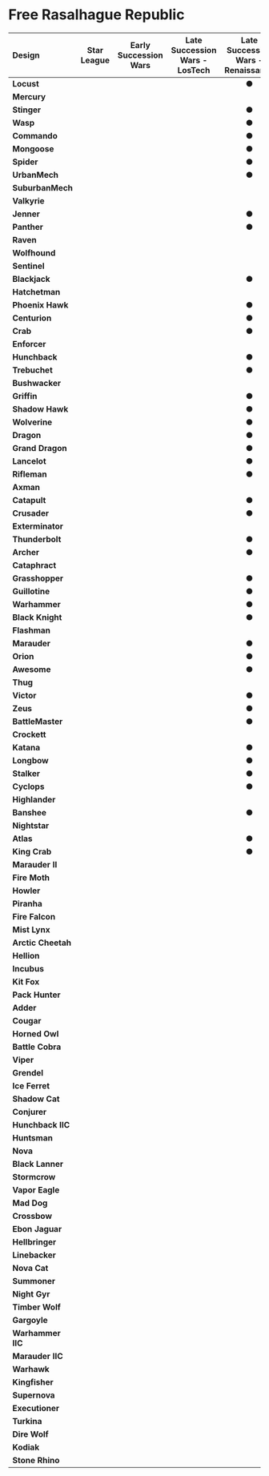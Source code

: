# Free Rasalhague Republic

| Design | Star League | Early Succession Wars | Late Succession Wars - LosTech | Late Succession Wars - Renaissance | Clan Invasion | Civil War | Jihad | Early Republic | Late Republic | Dark Ages |
| :--- | :---: | :---: | :---: | :---: | :---: | :---: | :---: | :---: | :---: | :---: |
| **Locust** |     |     |     |  ●  |  ●  |  ●  |  ●  |     |     |     |
| **Mercury** |     |     |     |     |     |     |     |     |     |     |
| **Stinger** |     |     |     |  ●  |  ●  |  ●  |  ●  |     |     |     |
| **Wasp** |     |     |     |  ●  |  ●  |  ●  |  ●  |     |     |     |
| **Commando** |     |     |     |  ●  |  ●  |  ●  |  ●  |     |     |     |
| **Mongoose** |     |     |     |  ●  |  ●  |     |  ●  |     |     |     |
| **Spider** |     |     |     |  ●  |  ●  |  ●  |  ●  |     |     |     |
| **UrbanMech** |     |     |     |  ●  |  ●  |  ●  |  ●  |     |     |     |
| **SuburbanMech** |     |     |     |     |     |     |     |     |     |     |
| **Valkyrie** |     |     |     |     |     |     |     |     |     |     |
| **Jenner** |     |     |     |  ●  |  ●  |  ●  |  ●  |     |     |     |
| **Panther** |     |     |     |  ●  |  ●  |  ●  |  ●  |     |     |     |
| **Raven** |     |     |     |     |     |     |     |     |     |     |
| **Wolfhound** |     |     |     |     |  ●  |  ●  |  ●  |     |     |     |
| **Sentinel** |     |     |     |     |     |     |     |     |     |     |
| **Blackjack** |     |     |     |  ●  |  ●  |  ●  |  ●  |     |     |     |
| **Hatchetman** |     |     |     |     |  ●  |  ●  |  ●  |     |     |     |
| **Phoenix Hawk** |     |     |     |  ●  |  ●  |  ●  |  ●  |     |     |     |
| **Centurion** |     |     |     |  ●  |  ●  |  ●  |  ●  |     |     |     |
| **Crab** |     |     |     |  ●  |  ●  |  ●  |  ●  |     |     |     |
| **Enforcer** |     |     |     |     |     |     |     |     |     |     |
| **Hunchback** |     |     |     |  ●  |  ●  |  ●  |  ●  |     |     |     |
| **Trebuchet** |     |     |     |  ●  |  ●  |  ●  |  ●  |     |     |     |
| **Bushwacker** |     |     |     |     |     |     |     |     |     |     |
| **Griffin** |     |     |     |  ●  |  ●  |  ●  |  ●  |     |     |     |
| **Shadow Hawk** |     |     |     |  ●  |  ●  |  ●  |  ●  |     |     |     |
| **Wolverine** |     |     |     |  ●  |  ●  |  ●  |  ●  |     |     |     |
| **Dragon** |     |     |     |  ●  |  ●  |  ●  |  ●  |     |     |     |
| **Grand Dragon** |     |     |     |  ●  |  ●  |  ●  |  ●  |     |     |     |
| **Lancelot** |     |     |     |  ●  |  ●  |  ●  |  ●  |     |     |     |
| **Rifleman** |     |     |     |  ●  |  ●  |  ●  |  ●  |     |     |     |
| **Axman** |     |     |     |     |  ●  |  ●  |  ●  |     |     |     |
| **Catapult** |     |     |     |  ●  |  ●  |  ●  |  ●  |     |     |     |
| **Crusader** |     |     |     |  ●  |  ●  |  ●  |  ●  |     |     |     |
| **Exterminator** |     |     |     |     |     |     |     |     |     |     |
| **Thunderbolt** |     |     |     |  ●  |  ●  |  ●  |  ●  |     |     |     |
| **Archer** |     |     |     |  ●  |  ●  |  ●  |  ●  |     |     |     |
| **Cataphract** |     |     |     |     |     |     |     |     |     |     |
| **Grasshopper** |     |     |     |  ●  |  ●  |  ●  |  ●  |     |     |     |
| **Guillotine** |     |     |     |  ●  |  ●  |  ●  |  ●  |     |     |     |
| **Warhammer** |     |     |     |  ●  |  ●  |  ●  |  ●  |     |     |     |
| **Black Knight** |     |     |     |  ●  |  ●  |  ●  |  ●  |     |     |     |
| **Flashman** |     |     |     |     |  ●  |  ●  |  ●  |     |     |     |
| **Marauder** |     |     |     |  ●  |  ●  |  ●  |  ●  |     |     |     |
| **Orion** |     |     |     |  ●  |  ●  |  ●  |  ●  |     |     |     |
| **Awesome** |     |     |     |  ●  |  ●  |  ●  |  ●  |     |     |     |
| **Thug** |     |     |     |     |     |  ●  |  ●  |     |     |     |
| **Victor** |     |     |     |  ●  |  ●  |  ●  |  ●  |     |     |     |
| **Zeus** |     |     |     |  ●  |  ●  |  ●  |  ●  |     |     |     |
| **BattleMaster** |     |     |     |  ●  |  ●  |  ●  |  ●  |     |     |     |
| **Crockett** |     |     |     |     |  ●  |  ●  |  ●  |     |     |     |
| **Katana** |     |     |     |  ●  |  ●  |  ●  |  ●  |     |     |     |
| **Longbow** |     |     |     |  ●  |  ●  |  ●  |  ●  |     |     |     |
| **Stalker** |     |     |     |  ●  |  ●  |  ●  |  ●  |     |     |     |
| **Cyclops** |     |     |     |  ●  |  ●  |  ●  |  ●  |     |     |     |
| **Highlander** |     |     |     |     |     |     |     |     |     |     |
| **Banshee** |     |     |     |  ●  |  ●  |  ●  |  ●  |     |     |     |
| **Nightstar** |     |     |     |     |     |     |     |     |     |     |
| **Atlas** |     |     |     |  ●  |  ●  |  ●  |  ●  |     |     |     |
| **King Crab** |     |     |     |  ●  |  ●  |  ●  |  ●  |     |     |     |
| **Marauder II** |     |     |     |     |     |  ●  |  ●  |     |     |     |
| **Fire Moth** |     |     |     |     |     |  ●  |  ●  |     |     |     |
| **Howler** |     |     |     |     |     |     |     |     |     |     |
| **Piranha** |     |     |     |     |     |     |     |     |     |     |
| **Fire Falcon** |     |     |     |     |     |     |     |     |     |     |
| **Mist Lynx** |     |     |     |     |     |  ●  |  ●  |     |     |     |
| **Arctic Cheetah** |     |     |     |     |     |  ●  |  ●  |     |     |     |
| **Hellion** |     |     |     |     |     |     |     |     |     |     |
| **Incubus** |     |     |     |     |     |     |     |     |     |     |
| **Kit Fox** |     |     |     |     |     |     |     |     |     |     |
| **Pack Hunter** |     |     |     |     |     |     |     |     |     |     |
| **Adder** |     |     |     |     |     |  ●  |  ●  |     |     |     |
| **Cougar** |     |     |     |     |     |     |     |     |     |     |
| **Horned Owl** |     |     |     |     |     |     |     |     |     |     |
| **Battle Cobra** |     |     |     |     |     |     |     |     |     |     |
| **Viper** |     |     |     |     |     |  ●  |  ●  |     |     |     |
| **Grendel** |     |     |     |     |     |     |     |     |     |     |
| **Ice Ferret** |     |     |     |     |     |  ●  |  ●  |     |     |     |
| **Shadow Cat** |     |     |     |     |     |     |     |     |     |     |
| **Conjurer** |     |     |     |     |     |     |     |     |     |     |
| **Hunchback IIC** |     |     |     |     |     |  ●  |  ●  |     |     |     |
| **Huntsman** |     |     |     |     |     |     |     |     |     |     |
| **Nova** |     |     |     |     |     |  ●  |  ●  |     |     |     |
| **Black Lanner** |     |     |     |     |     |     |     |     |     |     |
| **Stormcrow** |     |     |     |     |     |     |     |     |     |     |
| **Vapor Eagle** |     |     |     |     |     |     |     |     |     |     |
| **Mad Dog** |     |     |     |     |     |     |     |     |     |     |
| **Crossbow** |     |     |     |     |     |     |     |     |     |     |
| **Ebon Jaguar** |     |     |     |     |     |     |     |     |     |     |
| **Hellbringer** |     |     |     |     |     |  ●  |  ●  |     |     |     |
| **Linebacker** |     |     |     |     |     |     |     |     |     |     |
| **Nova Cat** |     |     |     |     |     |     |     |     |     |     |
| **Summoner** |     |     |     |     |     |  ●  |  ●  |     |     |     |
| **Night Gyr** |     |     |     |     |     |     |     |     |     |     |
| **Timber Wolf** |     |     |     |     |     |     |     |     |     |     |
| **Gargoyle** |     |     |     |     |     |  ●  |  ●  |     |     |     |
| **Warhammer IIC** |     |     |     |     |     |     |  ●  |     |     |     |
| **Marauder IIC** |     |     |     |     |     |     |     |     |     |     |
| **Warhawk** |     |     |     |     |     |  ●  |  ●  |     |     |     |
| **Kingfisher** |     |     |     |     |     |  ●  |  ●  |     |     |     |
| **Supernova** |     |     |     |     |     |     |     |     |     |     |
| **Executioner** |     |     |     |     |     |  ●  |  ●  |     |     |     |
| **Turkina** |     |     |     |     |     |     |     |     |     |     |
| **Dire Wolf** |     |     |     |     |     |  ●  |  ●  |     |     |     |
| **Kodiak** |     |     |     |     |     |     |     |     |     |     |
| **Stone Rhino** |     |     |     |     |     |     |     |     |     |     |

